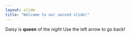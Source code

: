 ```yaml
---
layout: slide
title: "Welcome to our second slide!"
---
```

Daisy is **queen** of the *night*
Use the left arrow to go back!
